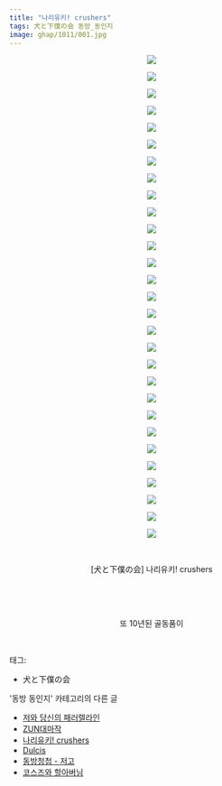 ```yaml
---
title: "나리유키! crushers"
tags: 犬と下僕の会 동방_동인지
image: ghap/1011/001.jpg
---
```

<div class="article">
<p style="text-align: center; clear: none; float: none;"><img src="{{ site.nasurl }}/ghap/1011/001.jpg"/></p>
<p style="text-align: center; clear: none; float: none;"><img src="{{ site.nasurl }}/ghap/1011/002.jpg"/></p>
<p style="text-align: center; clear: none; float: none;"><img src="{{ site.nasurl }}/ghap/1011/003.jpg"/></p>
<p style="text-align: center; clear: none; float: none;"><img src="{{ site.nasurl }}/ghap/1011/004.jpg"/></p>
<p style="text-align: center; clear: none; float: none;"><img src="{{ site.nasurl }}/ghap/1011/005.jpg"/></p>
<p style="text-align: center; clear: none; float: none;"><img src="{{ site.nasurl }}/ghap/1011/006.jpg"/></p>
<p style="text-align: center; clear: none; float: none;"><img src="{{ site.nasurl }}/ghap/1011/007.jpg"/></p>
<p style="text-align: center; clear: none; float: none;"><img src="{{ site.nasurl }}/ghap/1011/008.jpg"/></p>
<p style="text-align: center; clear: none; float: none;"><img src="{{ site.nasurl }}/ghap/1011/009.jpg"/></p>
<p style="text-align: center; clear: none; float: none;"><img src="{{ site.nasurl }}/ghap/1011/010.jpg"/></p>
<p style="text-align: center; clear: none; float: none;"><img src="{{ site.nasurl }}/ghap/1011/011.jpg"/></p>
<p style="text-align: center; clear: none; float: none;"><img src="{{ site.nasurl }}/ghap/1011/012.jpg"/></p>
<p style="text-align: center; clear: none; float: none;"><img src="{{ site.nasurl }}/ghap/1011/013.jpg"/></p>
<p style="text-align: center; clear: none; float: none;"><img src="{{ site.nasurl }}/ghap/1011/014.jpg"/></p>
<p style="text-align: center; clear: none; float: none;"><img src="{{ site.nasurl }}/ghap/1011/015.jpg"/></p>
<p style="text-align: center; clear: none; float: none;"><img src="{{ site.nasurl }}/ghap/1011/016.jpg"/></p>
<p style="text-align: center; clear: none; float: none;"><img src="{{ site.nasurl }}/ghap/1011/017.jpg"/></p>
<p style="text-align: center; clear: none; float: none;"><img src="{{ site.nasurl }}/ghap/1011/018.jpg"/></p>
<p style="text-align: center; clear: none; float: none;"><img src="{{ site.nasurl }}/ghap/1011/019.jpg"/></p>
<p style="text-align: center; clear: none; float: none;"><img src="{{ site.nasurl }}/ghap/1011/020.jpg"/></p>
<p style="text-align: center; clear: none; float: none;"><img src="{{ site.nasurl }}/ghap/1011/021.jpg"/></p>
<p style="text-align: center; clear: none; float: none;"><img src="{{ site.nasurl }}/ghap/1011/022.jpg"/></p>
<p style="text-align: center; clear: none; float: none;"><img src="{{ site.nasurl }}/ghap/1011/023.jpg"/></p>
<p style="text-align: center; clear: none; float: none;"><img src="{{ site.nasurl }}/ghap/1011/024.jpg"/></p>
<p style="text-align: center; clear: none; float: none;"><img src="{{ site.nasurl }}/ghap/1011/025.jpg"/></p>
<p style="text-align: center; clear: none; float: none;"><img src="{{ site.nasurl }}/ghap/1011/026.jpg"/></p>
<p style="text-align: center; clear: none; float: none;"><img src="{{ site.nasurl }}/ghap/1011/027.jpg"/></p>
<p style="text-align: center; clear: none; float: none;"><img src="{{ site.nasurl }}/ghap/1011/028.jpg"/></p>
<p style="text-align: center; clear: none; float: none;"><img src="{{ site.nasurl }}/ghap/1011/029.jpg"/></p>
<p style="text-align: center; clear: none; float: none;"><br/></p>
<p style="text-align: center; clear: none; float: none;">[犬と下僕の会] 나리유키! crushers</p>
<p style="text-align: center; clear: none; float: none;"><br/></p>
<p style="text-align: center; clear: none; float: none;"><br/></p>
<p style="text-align: center; clear: none; float: none;">또 10년된 골동품이</p>
<p><br/></p>
</div><div class="tagTrail">
<p>태그: </p>
<ul>
<li>犬と下僕の会</li>
</ul>
</div><div class="another">
<p>'동방 동인지' 카테고리의 다른 글</p>
<ul>
<li><a href="/2016-07-22-ghap_1013">저와 당신의 패러렐라인</a></li>
<li><a href="/2016-07-22-ghap_1012">ZUN대마작</a></li>
<li><a href="/2016-07-22-ghap_1011">나리유키! crushers</a></li>
<li><a href="/2016-07-22-ghap_1010">Dulcis</a></li>
<li><a href="/2016-07-22-ghap_1009">동방청첩 - 저고</a></li>
<li><a href="/2016-07-22-ghap_1008">코스즈와 할아버님</a></li>
</ul>
</div><div class="cb_module cb_fluid">
<div class="cb_wrt cb_profile">
</div><!-- commentList close -->
</div>